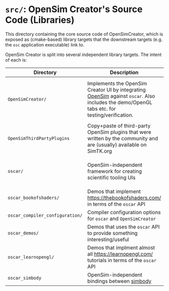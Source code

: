 # `src/`: OpenSim Creator's Source Code (Libraries)

This directory containing the core source code of OpenSimCreator, which is exposed
as (cmake-based) library targets that the downstream targets (e.g. the `osc` application
executable) link to.

OpenSim Creator is split into several independent library targets. The intent of each is:

| Directory | Description | Depends on |
| - | - | - |
| `OpenSimCreator/` | Implements the OpenSim Creator UI by integrating [OpenSim](https://github.com/opensim-org/opensim-core) against `oscar`. Also includes the demo/OpenGL tabs etc. for testing/verification. | `OpenSimThirdPartyPlugins`, `oscar`, `oscar_bookofshaders`, `oscar_demos`, `oscar_learnopengl`, `oscar_simbody`, `opensim-core` |
| `OpenSimThirdPartyPlugins` | Copy+paste of third-party OpenSim plugins that were written by the community and are (usually) available on SimTK.org | `opensim-core` |
| `oscar/` | OpenSim-independent framework for creating scientific tooling UIs | `OpenGL`, `glew`, `SDL2`, `nativefiledialog`, `imgui`, `ImGuizmo`, `implot`, `stb`, `lunasvg`, `tomlplusplus`, `unordered_dense` |
| `oscar_bookofshaders/` | Demos that implement https://thebookofshaders.com/ in terms of the `oscar` API | `oscar` |
| `oscar_compiler_configuration/` | Compiler configuration options for `oscar` and `OpenSimCreator` | (nothing) |
| `oscar_demos/` | Demos that uses the `oscar` API to provide something interesting/useful | `oscar` |
| `oscar_learnopengl/` | Demos that implment almost all https://learnopengl.com/ tutorials in terms of the `oscar` API | `oscar` |
| `oscar_simbody` | OpenSim-independent bindings between [simbody](https://github.com/simbody/simbody) | `oscar` |
